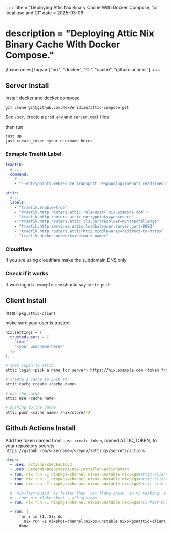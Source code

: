 +++
title = "Deploying Attic Nix Binary Cache With Docker Compose, for local use and CI"
date = 2025-05-06
# description = "Deploying Attic Nix Binary Cache With Docker Compose."

[taxonomies]
tags = ["nix", "docker", "CI", "cache", "github-actions"]
+++

## Server Install
Install docker and docker compose

`git clone git@github.com:NexVeridian/attic-compose.git`

See `/scr`, create a `prod.env` and `server.toml` files

then run

```bash
just up
just create_token <your username here>
```

### Exmaple Traefik Label
```yaml
traefik:
  # ...
  command:
    # ...
    - "--entrypoints.websecure.transport.respondingTimeouts.readTimeout=0s"

attic:
  # ...
  labels:
    - "traefik.enable=true"
    - "traefik.http.routers.attic.rule=Host(`nix.example.com`)"
    - "traefik.http.routers.attic.entrypoints=websecure"
    - "traefik.http.routers.attic.tls.certresolver=myhttpchallenge"
    - "traefik.http.services.attic.loadbalancer.server.port=8080"
    - "traefik.http.routers.attic-http.middlewares=redirect-to-https"
    - "traefik.docker.network=<network name>"
```

### Cloudflare
If you are using cloudflare make the subdomain DNS only

### Check if it works
If working `nix.example.com` should say `attic push`

## Client Install
Install `pkg.attic-client`

make sure your user is trusted
```nix
nix.settings = {
  trusted-users = [
    "root"
    "<your username here>"
  ];
};
```

```bash
# then login to attic
attic login <pick a name for server> https://nix.example.com <token from just create_token>

# create a cache to push to
attic cache create <cache name>

# use the cache
attic use <cache name>

# pushing to the cache
attic push <cache name> /nix/store/*/
```

## Github Actions Install
Add the token named from `just create_token`, named ATTIC_TOKEN, to your repository secrets `https://github.com/<username>/<repo>/settings/secrets/actions`
```yaml
steps:
  - uses: actions/checkout@v3
  - uses: DeterminateSystems/nix-installer-action@main
  - run: nix run -I nixpkgs=channel:nixos-unstable nixpkgs#attic-client login <pick a name for server> https://nix.example.com ${{ secrets.ATTIC_TOKEN }} || true
  - run: nix run -I nixpkgs=channel:nixos-unstable nixpkgs#attic-client cache create <cache name> || true
  - run: nix run -I nixpkgs=channel:nixos-unstable nixpkgs#attic-client use <cache name> || true

  # `nix-fast-build` is faster then `nix flake check` in my testing, and has support for pushing to attic after each build is finished
  # - run: nix flake check --all-systems
  - run: nix run -I nixpkgs=channel:nixos-unstable nixpkgs#nix-fast-build -- --attic-cache <cache name> --no-nom --skip-cached

  - run: |
      for i in {1..5}; do
        nix run -I nixpkgs=channel:nixos-unstable nixpkgs#attic-client push <cache name> /nix/store/*/ && break || [ $i -eq 5 ] || sleep 5
      done
```
